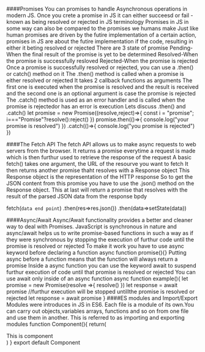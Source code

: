 ####Promises
You can promises to handle Asynchronous operations in modern JS.
Once you crete a promise in JS it can either succeesd or fail -known as being resolved or rejected in JS terminology
Promises in JS in some way can also be compared to the promises we humans make
Just like human promises are driven by the futire implementation of a certain action, promises in JS are about the futire implementation if the code, resulting in either it beting resolved or rejected
There are 3 state of promise
Pending-When the final result of the promise is yet to be determined
Resolved-When the promise is successfully resloved
Rejected-When the promise is rejected
Once a promise is successfully resolved or rejected, you can use a .then() or catch() method on it
The .then() method is called when a promise is either resolved or rejected
It takes 2 callback functions as arguments
The first one is executed when the promise is resolved and the result is received and the second one is an optional argument is case the promise is rejected
The .catch() method is used as an error handler and is called when the promise is rejectedor has an error is execution
Lets discuss .then() and .catch()
let promise = new  Promise((resolve,reject)=>{
const i = "promise";
i==="Promise"?resolve():reject()
})
promise.then(()=>{
console.log("your promise is resolved")
})
.catch(()=>{
console.log("you promise is rejected")
})

####The Fetch API 
The fetch API allows us to make async requests to web servers from the browser.
It returns a promise everytime a request is made which is then furthur used to retrieve the response of the request
A basic fetch() takes one argument, the URL of the resourve you want to fetch
It then returns another promise thaht resolves with a Response object
This Response object is the representation of the HTTP response
So to get the JSON content from this promise you have to use the .json() method on the Response object.
This at last will return a promise that resolves with the result of the parsed JSON data from the response bpdy

fetch(`data end point`)
.then(res=>res.json())
.then(data=>setState(data))

####Async/Await
Async/Await functionality provides a better and cleaner way to deal with Promises.
JavaScript is synchronous in nature and async/await helps us to write promise-based functions in such a way as if they were synchronous by stopping the execution of furthur code until the promise is resolved or rejected
To make it work you have to use async keyword before declaring a function
async function promise(){}
Putting async before a function means that the function will always return a promise
Inside a async function you can use the keyword await to suspend furthur execution of code until that promise is resolved or rejected
You can use await only inside of an async function
async function example(){
let promise = new Promise(resolve =>{
resolve()
})
let response = await promise  //furthur execution will be stopped untillthe promise is resolved or rejected
let response = await promise 
}
####ES modules and Import/Export
Modules were introduces in JS in ES6. Each file is a module of its own.You can carry out objects,variables arrays, functions and so on from one file and use them in another.
This is referred to as importing and exporting modules
function Component(){
return(
<div>This is component</div>)
}
export default Component

